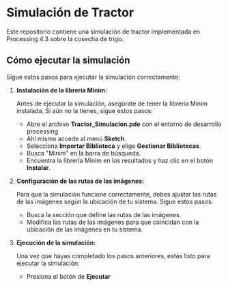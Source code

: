 # Simulación de Tractor

Este repositorio contiene una simulación de tractor implementada en Processing 4.3 sobre la cosecha de trigo.

## Cómo ejecutar la simulación

Sigue estos pasos para ejecutar la simulación correctamente:

1. **Instalación de la librería Minim:**

   Antes de ejecutar la simulación, asegúrate de tener la librería Minim instalada. Si aún no la tienes, sigue estos pasos:

   - Abre el archivo **Tractor_Simulacion.pde** con el entorno de desarrollo processing 
   - Ahí mismo accede al menú **Sketch**.
   - Selecciona **Importar Biblioteca** y elige **Gestionar Bibliotecas**.
   - Busca "Minim" en la barra de búsqueda.
   - Encuentra la librería Minim en los resultados y haz clic en el botón **Instalar**.

2. **Configuración de las rutas de las imágenes:**

   Para que la simulación funcione correctamente, debes ajustar las rutas de las imágenes según la ubicación de tu sistema. Sigue estos pasos:

   - Busca la sección que define las rutas de las imágenes.
   - Modifica las rutas de las imágenes para que coincidan con la ubicación de las imágenes en tu sistema.

3. **Ejecución de la simulación:**

   Una vez que hayas completado los pasos anteriores, estás listo para ejecutar la simulación:

   - Presiona el botón de **Ejecutar**

